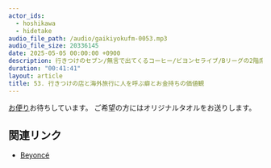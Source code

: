 ```yaml
---
actor_ids:
  - hoshikawa
  - hidetake
audio_file_path: /audio/gaikiyokufm-0053.mp3
audio_file_size: 20336145
date: 2025-05-05 00:00:00 +0900
description: 行きつけのセブン/無言で出てくるコーヒー/ビヨンセライブ/Bリーグの2階席で楽しめない不幸/足るを知る/退職時は人生観を聞きやすいについて話しました。
duration: "00:41:41"
layout: article
title: 53. 行きつけの店と海外旅行に人を呼ぶ癖とお金持ちの価値観
---
```


[お便り](https://forms.gle/qherFuKhZCPWPRcL6)お待ちしています。
ご希望の方にはオリジナルタオルをお送りします。

## 関連リンク
- [Beyoncé](https://tour.beyonce.com/)
